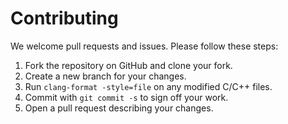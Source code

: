 # Contributing

We welcome pull requests and issues. Please follow these steps:

1. Fork the repository on GitHub and clone your fork.
2. Create a new branch for your changes.
3. Run `clang-format -style=file` on any modified C/C++ files.
4. Commit with `git commit -s` to sign off your work.
5. Open a pull request describing your changes.
